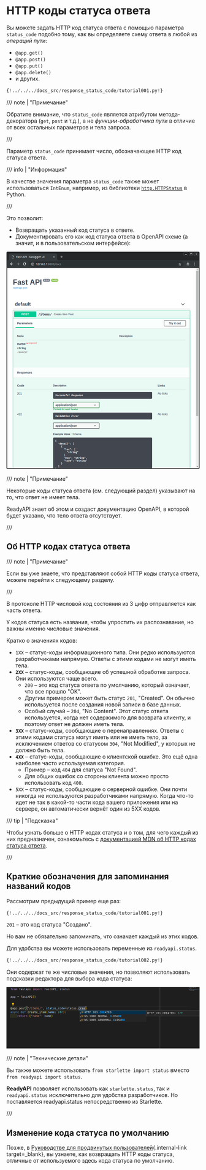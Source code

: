 # HTTP коды статуса ответа

Вы можете задать HTTP код статуса ответа с помощью параметра `status_code` подобно тому, как вы определяете схему ответа в любой из *операций пути*:

* `@app.get()`
* `@app.post()`
* `@app.put()`
* `@app.delete()`
* и других.

```Python hl_lines="6"
{!../../../docs_src/response_status_code/tutorial001.py!}
```

/// note | "Примечание"

Обратите внимание, что `status_code` является атрибутом метода-декоратора (`get`, `post` и т.д.), а не *функции-обработчика пути* в отличие от всех остальных параметров и тела запроса.

///

Параметр `status_code` принимает число, обозначающее HTTP код статуса ответа.

/// info | "Информация"

В качестве значения параметра `status_code` также может использоваться `IntEnum`, например, из библиотеки <a href="https://docs.python.org/3/library/http.html#http.HTTPStatus" class="external-link" target="_blank">`http.HTTPStatus`</a> в Python.

///

Это позволит:

* Возвращать указанный код статуса в ответе.
* Документировать его как код статуса ответа в OpenAPI схеме (а значит, и в пользовательском интерфейсе):

<img src="/img/tutorial/response-status-code/image01.png">

/// note | "Примечание"

Некоторые коды статуса ответа (см. следующий раздел) указывают на то, что ответ не имеет тела.

ReadyAPI знает об этом и создаст документацию OpenAPI, в которой будет указано, что тело ответа отсутствует.

///

## Об HTTP кодах статуса ответа

/// note | "Примечание"

Если вы уже знаете, что представляют собой HTTP коды статуса ответа, можете перейти к следующему разделу.

///

В протоколе HTTP числовой код состояния из 3 цифр отправляется как часть ответа.

У кодов статуса есть названия, чтобы упростить их распознавание, но важны именно числовые значения.

Кратко о значениях кодов:

* `1XX` – статус-коды информационного типа. Они редко используются разработчиками напрямую. Ответы с этими кодами не могут иметь тела.
* **`2XX`** – статус-коды, сообщающие об успешной обработке запроса. Они используются чаще всего.
    * `200` – это код статуса ответа по умолчанию, который означает, что все прошло "OK".
    * Другим примером может быть статус `201`, "Created". Он обычно используется после создания новой записи в базе данных.
    * Особый случай – `204`, "No Content".  Этот статус ответа используется, когда нет содержимого для возврата клиенту, и поэтому ответ не должен иметь тела.
* **`3XX`** – статус-коды, сообщающие о перенаправлениях.  Ответы с этими кодами статуса могут иметь или не иметь тело, за исключением ответов со статусом `304`, "Not Modified", у которых не должно быть тела.
* **`4XX`** – статус-коды, сообщающие о клиентской ошибке. Это ещё одна наиболее часто используемая категория.
    * Пример – код `404` для статуса "Not Found".
    * Для общих ошибок со стороны клиента можно просто использовать код `400`.
* `5XX` – статус-коды, сообщающие о серверной ошибке. Они почти никогда не используются разработчиками напрямую. Когда что-то идет не так в какой-то части кода вашего приложения или на сервере, он автоматически вернёт один из 5XX кодов.

/// tip | "Подсказка"

Чтобы узнать больше о HTTP кодах статуса и о том, для чего каждый из них предназначен, ознакомьтесь с <a href="https://developer.mozilla.org/en-US/docs/Web/HTTP/Status" class="external-link" target="_blank">документацией <abbr title="Mozilla Developer Network">MDN</abbr> об HTTP кодах статуса ответа</a>.

///

## Краткие обозначения для запоминания названий кодов

Рассмотрим предыдущий пример еще раз:

```Python hl_lines="6"
{!../../../docs_src/response_status_code/tutorial001.py!}
```

`201` – это код статуса "Создано".

Но вам не обязательно запоминать, что означает каждый из этих кодов.

Для удобства вы можете использовать переменные из `readyapi.status`.

```Python hl_lines="1  6"
{!../../../docs_src/response_status_code/tutorial002.py!}
```

Они содержат те же числовые значения, но позволяют использовать подсказки редактора для выбора кода статуса:

<img src="/img/tutorial/response-status-code/image02.png">

/// note | "Технические детали"

Вы также можете использовать `from starlette import status` вместо `from readyapi import status`.

**ReadyAPI** позволяет использовать как `starlette.status`, так и `readyapi.status` исключительно для удобства разработчиков. Но поставляется readyapi.status непосредственно из Starlette.

///

## Изменение кода статуса по умолчанию

Позже, в [Руководстве для продвинутых пользователей](../advanced/response-change-status-code.md){.internal-link target=_blank}, вы узнаете, как возвращать HTTP коды статуса, отличные от используемого здесь кода статуса по умолчанию.
